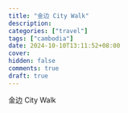 ```yaml
---
title: "金边 City Walk"
description:
categories: ["travel"]
tags: ["cambodia"]
date: 2024-10-10T13:11:52+08:00
cover:
hidden: false
comments: true
draft: true
---
```


金边 City Walk
